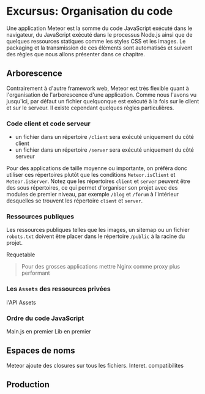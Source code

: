 # Excursus: Organisation du code

Une application Meteor est la somme du code JavaScript exécuté dans le navigateur, du JavaScript exécuté dans le processus Node.js ainsi que de quelques ressources statiques comme les styles CSS et les images. Le packaging et la transmission de ces éléments sont automatisés et suivent des règles que nous allons présenter dans ce chapitre.

## Arborescence

Contrairement à d'autre framework web, Meteor est très flexible quant à l'organisation de l'arborescence d'une application. Comme nous l'avons vu jusqu'ici, par défaut un fichier quelquonque est exécuté à la fois sur le client et sur le serveur. Il existe cependant quelques règles particulières.

### Code client et code serveur

* un fichier dans un répertoire `/client` sera exécuté uniquement du côté client
* un fichier dans un répertoire `/server` sera exécuté uniquement du côté serveur

Pour des applications de taille moyenne ou importante, on préféra donc utiliser ces répertoires plutôt que les conditions `Meteor.isClient` et `Meteor.isServer`. Notez que les répertoires `client` et `server` peuvent être des sous répertoires, ce qui permet d'organiser son projet avec des modules de premier niveau, par exemple `/blog` et `/forum` à l'intérieur desquelles se trouvent les répertoire `client` et `server`.

### Ressources publiques

Les ressources publiques telles que les images, un sitemap ou un fichier `robots.txt` doivent être placer dans le répertoire `/public` à la racine du projet.

Requetable 

> Pour des grosses applications mettre Nginx comme proxy plus performant

### Les `Assets` des ressources privées

l'API Assets

### Ordre du code JavaScript

Main.js en premier
Lib en premier

## Espaces de noms

Meteor ajoute des closures sur tous les fichiers. Interet.
compatibilites

## Production

